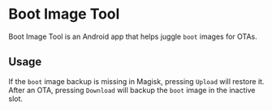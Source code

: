 # Boot Image Tool

Boot Image Tool is an Android app that helps juggle `boot` images for OTAs.

## Usage

If the `boot` image backup is missing in Magisk, pressing `Upload` will restore it. After an OTA, pressing `Download` will backup the `boot` image in the inactive slot.
